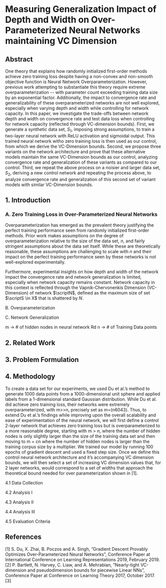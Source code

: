 

# Measuring Generalization Impact of Depth and Width on Over-Parameterized Neural Networks maintaining VC Dimension

## Abstract
One theory that explains how randomly initialized first-order methods achieve zero training loss despite having a non-convex and non-smooth objective function is Neural Network Overparameterization. However, previous work attempting to substantiate this theory require extreme overparameterization -- with parameter count exceeding training data size by an exponential factor. Additionally, the impact to convergence rate and generalizability of these overparameterized networks are not well explored, especially when varying depth and width while controlling for network capacity. In this paper, we investigate the trade-offs between network depth and width on convergence rate and test data loss when controlling for network capacity (reflected through VC-dimension bounds).
First, we generate a synthetic data set, $S_1$, imposing strong assumptions, to train a two-layer neural network with ReLU activation and sigmoidal output. This trained neural network witho zero training loss is then used as our control, from which we derive the VC-Dimension bounds. Second, we propose three variants on the network architecture and prove that these alternative models maintain the same VC-Dimension bounds as our control, analyzing convergence rate and generalization of these variants as compared to our control. Third, we repeat the above process on a noisier and larger data set, $S_2$, deriving a new control network and repeating the process above, to analyze convergence rate and generalization of this second set of variant models with similar VC-Dimension bounds.

## 1. Introduction

### A. Zero Training Loss in Over-Parameterized Neural Networks
Overparameterization has emerged as the prevalent theory justifying the perfect training performance seen from randomly initialized first-order methods. Prior work makes assumptions on the degree of overparameterization relative to the size of the data set, $n$, and fairly stringent assumptions about the data set itself. While these are theoretically reasonable, these assumptions are challenging to scale with $n$ and their impact on the perfect training performance seen by these networks is not well-explored experimentally.

Furthermore, experimental insights on how depth and width of the network impact the convergence rate and network generalization is limited, especially when network capacity remains constant. Network capacity in this context is reflected through the Vapnik-Chervonenkis Dimension (VC-Dimension) of network $\scriptN$, defined as the maximum size of set $\scriptS \in X$ that is shattered by $N$.

B. Overparameterization

C. Network Generalization

m → # of hidden nodes in neural network Rd
n → # of Training Data points

## 2. Related Work
## 3. Problem Formulation
## 4. Methodology
To create a data set for our experiments, we used Du et al.’s method to generate 1000 data points from a 1000-dimensional unit sphere and applied labels from a 1-dimensional standard Gaussian distribution. 
While Du et al. did achieve zero training loss, their networks were extremely overparameterized, with m>>n, precisely set as m=(n6043). Thus, to extend Du et al.’s findings while improving upon the overall scalability and ease of experimentation of the neural network, we will first define a control 2-layer network that achieves zero training loss but is overparameterized to a more reasonable degree, starting with m > n, where the number of hidden nodes is only slightly larger than the size of the training data set and then moving to m = cn where the number of hidden nodes is larger than the training corpus size by a multiplier. We trained our model by running 100 epochs of gradient descent and used a fixed step size.
Once we define this control neural network architecture and it’s accompanying VC dimension bounds, we will then select a set of increasing VC dimension values that, for 2 layer networks, would correspond to a set of widths that approach the theoretical bound needed for over parameterization shown in [1].

4.1 Data Collection 

4.2 Analysis I

4.3 Analysis II

4.4 Analysis III

4.5 Evaluation Criteria

## References
[1]  S.  Du,  X.  Zhai,  B.  Poczos  and  A.  Singh,  ”Gradient  Descent  Provably Optimizes Over-Parameterized Neural Networks”, Conference Paper at International  Conference  on  Learning  Representations  2019,  February 2019.
[2]  P.  Bartlett,  N.  Harvey,  C.  Liaw,  and  A.  Mehrabian,  ”Nearly-tight  VC-dimension  and  pseudodimension  bounds  for  piecewise  Linear  NNs”, Conference  Paper  at  Conference  on  Learning  Theory  2017,  October 2017.
[3] 
